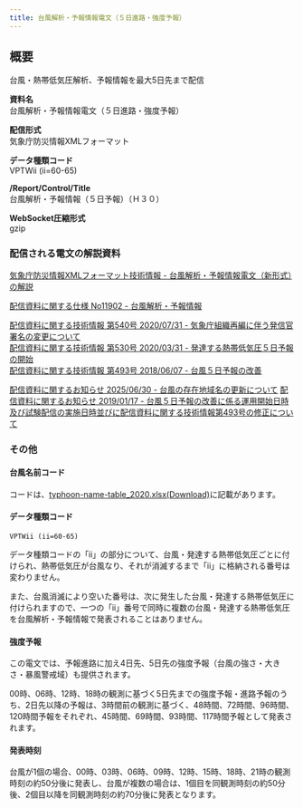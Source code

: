 ```yaml
---
title: 台風解析・予報情報電文（５日進路・強度予報）
---
```


## 概要
台風・熱帯低気圧解析、予報情報を最大5日先まで配信

**資料名** <br/>
 台風解析・予報情報電文（５日進路・強度予報）
 
**配信形式** <br/>
 気象庁防災情報XMLフォーマット

**データ種類コード** <br/>
 VPTWii (ii=60-65)

**/Report/Control/Title** <br/>
 台風解析・予報情報（５日予報）（Ｈ３０）
 
**WebSocket圧縮形式** <br/>
 gzip

### 配信される電文の解説資料
[気象庁防災情報XMLフォーマット技術情報 - 台風解析・予報情報電文（新形式）の解説](https://dmdata.jp/docs/jma/manual/0266-0267.pdf) 
 
 
[配信資料に関する仕様 No11902 - 台風解析・予報情報](https://www.data.jma.go.jp/suishin/shiyou/pdf/no11902)
 
 
[配信資料に関する技術情報 第540号 2020/07/31 - 気象庁組織再編に伴う発信官署名の変更について](https://dmdata.jp/docs/jma/technical/540.pdf) <br/>
[配信資料に関する技術情報 第530号 2020/03/31 - 発達する熱帯低気圧５日予報の開始](https://dmdata.jp/docs/jma/technical/530.pdf) <br/>
[配信資料に関する技術情報 第493号 2018/06/07 - 台風５日予報の改善](https://dmdata.jp/docs/jma/technical/493.pdf)


[配信資料に関するお知らせ 2025/06/30 - 台風の存在地域名の更新について](https://dmdata.jp/docs/jma/notice/20250630c.pdf)
[配信資料に関するお知らせ 2019/01/17 - 台風５日予報の改善に係る運用開始日時及び試験配信の実施日時並びに配信資料に関する技術情報第493号の修正について](https://dmdata.jp/docs/jma/notice/20190117b.pdf)

### その他

#### 台風名前コード

コードは、[typhoon-name-table_2020.xlsx(Download)](https://dmdata.jp/docs/jma/code/typhoon-name/typhoon-name-table_2020.xlsx)に記載があります。

#### データ種類コード
`VPTWii (ii=60-65)`

データ種類コードの「ii」の部分について、台風・発達する熱帯低気圧ごとに付けられ、熱帯低気圧が台風なり、それが消滅するまで「ii」に格納される番号は変わりません。

また、台風消滅により空いた番号は、次に発生した台風・発達する熱帯低気圧に付けられますので、一つの「ii」番号で同時に複数の台風・発達する熱帯低気圧を台風解析・予報情報で発表されることはありません。

#### 強度予報
この電文では、予報進路に加え4日先、5日先の強度予報（台風の強さ・大きさ・暴風警戒域）も提供されます。

00時、06時、12時、18時の観測に基づく5日先までの強度予報・進路予報のうち、2日先以降の予報は、3時間前の観測に基づく、48時間、72時間、96時間、120時間予報をそれぞれ、45時間、69時間、93時間、117時間予報として発表されます。

#### 発表時刻
台風が1個の場合、00時、03時、06時、09時、12時、15時、18時、21時の観測時刻の約50分後に発表し、台風が複数の場合は、1個目を同観測時刻の約50分後、2個目以降を同観測時刻の約70分後に発表となります。
